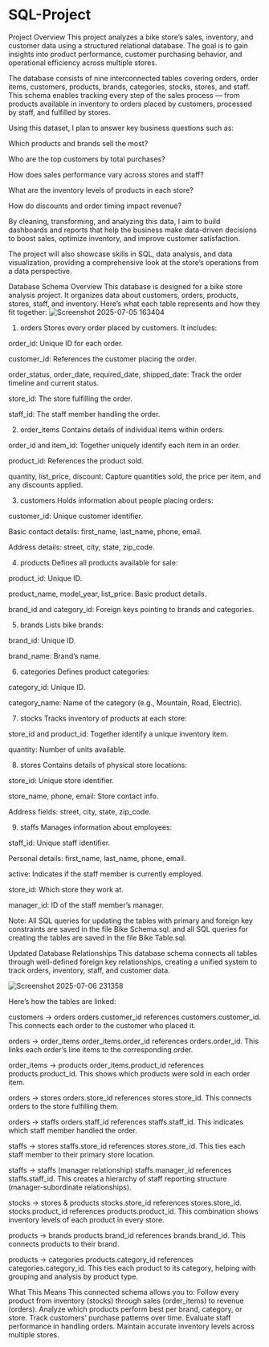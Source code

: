 # SQL-Project

Project Overview
This project analyzes a bike store’s sales, inventory, and customer data using a structured relational database. The goal is to gain insights into product performance, customer purchasing behavior, and operational efficiency across multiple stores.

The database consists of nine interconnected tables covering orders, order items, customers, products, brands, categories, stocks, stores, and staff. This schema enables tracking every step of the sales process — from products available in inventory to orders placed by customers, processed by staff, and fulfilled by stores.

Using this dataset, I plan to answer key business questions such as:

Which products and brands sell the most?

Who are the top customers by total purchases?

How does sales performance vary across stores and staff?

What are the inventory levels of products in each store?

How do discounts and order timing impact revenue?

By cleaning, transforming, and analyzing this data, I aim to build dashboards and reports that help the business make data-driven decisions to boost sales, optimize inventory, and improve customer satisfaction.

The project will also showcase skills in SQL, data analysis, and data visualization, providing a comprehensive look at the store’s operations from a data perspective.

Database Schema Overview
This database is designed for a bike store analysis project. It organizes data about customers, orders, products, stores, staff, and inventory. Here’s what each table represents and how they fit together:
![Screenshot 2025-07-05 163404](https://github.com/user-attachments/assets/80db648d-52b1-4870-95c7-61ba73181912)

1. orders
Stores every order placed by customers. It includes:

order_id: Unique ID for each order.

customer_id: References the customer placing the order.

order_status, order_date, required_date, shipped_date: Track the order timeline and current status.

store_id: The store fulfilling the order.

staff_id: The staff member handling the order.

2. order_items
Contains details of individual items within orders:

order_id and item_id: Together uniquely identify each item in an order.

product_id: References the product sold.

quantity, list_price, discount: Capture quantities sold, the price per item, and any discounts applied.

3. customers
Holds information about people placing orders:

customer_id: Unique customer identifier.

Basic contact details: first_name, last_name, phone, email.

Address details: street, city, state, zip_code.

4. products
Defines all products available for sale:

product_id: Unique ID.

product_name, model_year, list_price: Basic product details.

brand_id and category_id: Foreign keys pointing to brands and categories.

5. brands
Lists bike brands:

brand_id: Unique ID.

brand_name: Brand’s name.

6. categories
Defines product categories:

category_id: Unique ID.

category_name: Name of the category (e.g., Mountain, Road, Electric).

7. stocks
Tracks inventory of products at each store:

store_id and product_id: Together identify a unique inventory item.

quantity: Number of units available.

8. stores
Contains details of physical store locations:

store_id: Unique store identifier.

store_name, phone, email: Store contact info.

Address fields: street, city, state, zip_code.

9. staffs
Manages information about employees:

staff_id: Unique staff identifier.

Personal details: first_name, last_name, phone, email.

active: Indicates if the staff member is currently employed.

store_id: Which store they work at.

manager_id: ID of the staff member’s manager.

Note: All SQL queries for updating the tables with primary and foreign key constraints are saved in the file Bike Schema.sql.
and all SQL queries for creating the tables  are saved in the file Bike Table.sql.

Updated Database Relationships
This database schema connects all tables through well-defined foreign key relationships, creating a unified system to track orders, inventory, staff, and customer data.

![Screenshot 2025-07-06 231358](https://github.com/user-attachments/assets/7ad772bd-975e-4fef-9a9d-2d245120174f)

Here’s how the tables are linked:

customers → orders
orders.customer_id references customers.customer_id.
This connects each order to the customer who placed it.

orders → order_items
order_items.order_id references orders.order_id.
This links each order’s line items to the corresponding order.

order_items → products
order_items.product_id references products.product_id.
This shows which products were sold in each order item.

orders → stores
orders.store_id references stores.store_id.
This connects orders to the store fulfilling them.

orders → staffs
orders.staff_id references staffs.staff_id.
This indicates which staff member handled the order.

staffs → stores
staffs.store_id references stores.store_id.
This ties each staff member to their primary store location.

staffs → staffs (manager relationship)
staffs.manager_id references staffs.staff_id.
This creates a hierarchy of staff reporting structure (manager-subordinate relationships).

stocks → stores & products
stocks.store_id references stores.store_id.
stocks.product_id references products.product_id.
This combination shows inventory levels of each product in every store.

products → brands
products.brand_id references brands.brand_id.
This connects products to their brand.

products → categories
products.category_id references categories.category_id.
This ties each product to its category, helping with grouping and analysis by product type.

What This Means
This connected schema allows you to:
Follow every product from inventory (stocks) through sales (order_items) to revenue (orders).
Analyze which products perform best per brand, category, or store.
Track customers’ purchase patterns over time.
Evaluate staff performance in handling orders.
Maintain accurate inventory levels across multiple stores.
